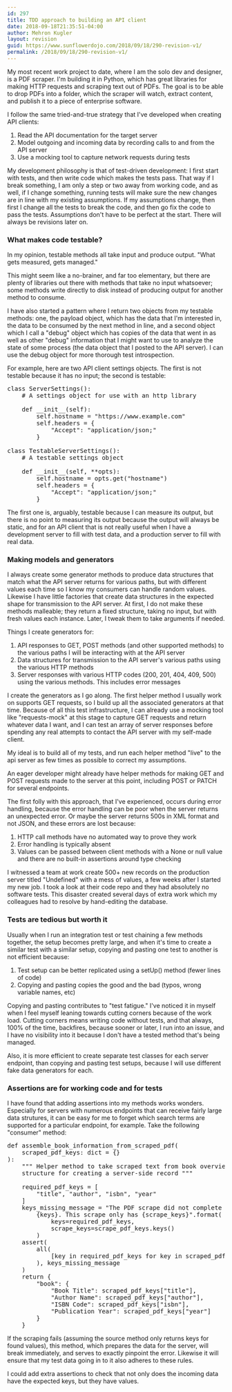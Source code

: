 ```yaml
---
id: 297
title: TDD approach to building an API client
date: 2018-09-18T21:35:51-04:00
author: Mehron Kugler
layout: revision
guid: https://www.sunflowerdojo.com/2018/09/18/290-revision-v1/
permalink: /2018/09/18/290-revision-v1/
---
```

My most recent work project to date, where I am the solo dev and designer, is a PDF scraper. I'm building it in Python, which has great libraries for making HTTP requests and scraping text out of PDFs. The goal is to be able to drop PDFs into a folder, which the scraper will watch, extract content, and publish it to a piece of enterprise software.

I follow the same tried-and-true strategy that I've developed when creating API clients:

  1. Read the API documentation for the target server
  2. Model outgoing and incoming data by recording calls to and from the API server
  3. Use a mocking tool to capture network requests during tests

My development philosophy is that of test-driven development: I first start with tests, and then write code which makes the tests pass. That way if I break something, I am only a step or two away from working code, and as well, if I change something, running tests will make sure the new changes are in line with my existing assumptions. If my assumptions change, then first I change all the tests to break the code, and then go fix the code to pass the tests. Assumptions don't have to be perfect at the start. There will always be revisions later on.

<!--more-->

### What makes code testable?

In my opinion, testable methods all take input and produce output. "What gets measured, gets managed."

This might seem like a no-brainer, and far too elementary, but there are plenty of libraries out there with methods that take no input whatsoever; some methods write directly to disk instead of producing output for another method to consume.

I have also started a pattern where I return two objects from my testable methods: one, the payload object, which has the data that I'm interested in, the data to be consumed by the next method in line, and a second object which I call a "debug" object which has copies of the data that went in as well as other "debug" information that I might want to use to analyze the state of some process (the data object that I posted to the API server). I can use the debug object for more thorough test introspection.

For example, here are two API client settings objects. The first is not testable because it has no input; the second is testable:

<pre>class ServerSettings():
    # A settings object for use with an http library

    def __init__(self):
        self.hostname = "https://www.example.com"
        self.headers = {
            "Accept": "application/json;"
        }

class TestableServerSettings():
    # A testable settings object

    def __init__(self, **opts):
        self.hostname = opts.get("hostname")
        self.headers = {
            "Accept": "application/json;"
        }
</pre>

The first one is, arguably, testable because I can measure its output, but there is no point to measuring its output because the output will always be static, and for an API client that is not really useful when I have a development server to fill with test data, and a production server to fill with real data.

### Making models and generators

I always create some generator methods to produce data structures that match what the API server returns for various paths, but with different values each time so I know my consumers can handle random values. Likewise I have little factories that create data structures in the expected shape for transmission to the API server. At first, I do not make these methods malleable; they return a fixed structure, taking no input, but with fresh values each instance. Later, I tweak them to take arguments if needed.

Things I create generators for:

  1. API responses to GET, POST methods (and other supported methods) to the various paths I will be interacting with at the API server
  2. Data structures for transmission to the API server's various paths using the various HTTP methods
  3. Server responses with various HTTP codes (200, 201, 404, 409, 500) using the various methods. This includes error messages

I create the generators as I go along. The first helper method I usually work on supports GET requests, so I build up all the associated generators at that time. Because of all this test infrastructure, I can already use a mocking tool like "requests-mock" at this stage to capture GET requests and return whatever data I want, and I can test an array of server responses before spending any real attempts to contact the API server with my self-made client.

My ideal is to build all of my tests, and run each helper method "live" to the api server as few times as possible to correct my assumptions.

An eager developer might already have helper methods for making GET and POST requests made to the server at this point, including POST or PATCH for several endpoints.

The first folly with this approach, that I've experienced, occurs during error handling, because the error handling can be poor when the server returns an unexpected error. Or maybe the server returns 500s in XML format and not JSON, and these errors are lost because:

  1. HTTP call methods have no automated way to prove they work
  2. Error handling is typically absent
  3. Values can be passed between client methods with a None or null value and there are no built-in assertions around type checking

I witnessed a team at work create 500+ new records on the production server titled "Undefined" with a mess of values, a few weeks after I started my new job. I took a look at their code repo and they had absolutely no software tests. This disaster created several days of extra work which my colleagues had to resolve by hand-editing the database.

### Tests are tedious but worth it

Usually when I run an integration test or test chaining a few methods together, the setup becomes pretty large, and when it's time to create a similar test with a similar setup, copying and pasting one test to another is not efficient because:

  1. Test setup can be better replicated using a setUp() method (fewer lines of code)
  2. Copying and pasting copies the good and the bad (typos, wrong variable names, etc)

Copying and pasting contributes to "test fatigue." I've noticed it in myself when I feel myself leaning towards cutting corners because of the work load. Cutting corners means writing code without tests, and that always, 100% of the time, backfires, because sooner or later, I run into an issue, and I have no visibility into it because I don't have a tested method that's being managed.

Also, it is more efficient to create separate test classes for each server endpoint, than copying and pasting test setups, because I will use different fake data generators for each.

### Assertions are for working code and for tests

I have found that adding assertions into my methods works wonders. Especially for servers with numerous endpoints that can receive fairly large data strutures, it can be easy for me to forget which search terms are supported for a particular endpoint, for example. Take the following "consumer" method:

<pre>def assemble_book_information_from_scraped_pdf(
    scraped_pdf_keys: dict = {}
):
    """ Helper method to take scraped text from book overview PDF and assemble data
    structure for creating a server-side record """

    required_pdf_keys = [
        "title", "author", "isbn", "year"
    ]
    keys_missing_message = "The PDF scrape did not complete as expected. Required keys:"\
        {keys}. This scrape only has {scrape_keys}".format(
            keys=required_pdf_keys,
            scrape_keys=scrape_pdf_keys.keys()
        )
    assert(
        all(
            [key in required_pdf_keys for key in scraped_pdf_keys]
        ), keys_missing_message
    )
    return {
        "book": {
            "Book Title": scraped_pdf_keys["title"],
            "Author Name": scraped_pdf_keys["author"],
            "ISBN Code": scraped_pdf_keys["isbn"],
            "Publication Year": scraped_pdf_keys["year"]
        }
    }
</pre>

If the scraping fails (assuming the source method only returns keys for found values), this method, which prepares the data for the server, will break immediately, and serves to exactly pinpoint the error. Likewise it will ensure that my test data going in to it also adheres to these rules.

I could add extra assertions to check that not only does the incoming data have the expected keys, but they have values.
